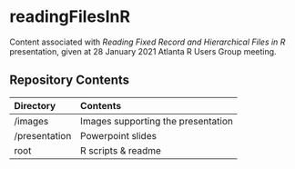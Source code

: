 # readingFilesInR

Content associated with *Reading Fixed Record and Hierarchical Files in R* presentation, given at 28 January 2021 Atlanta R Users Group meeting.

## Repository Contents

|Directory|Contents|
|:------|:-------|
|/images|Images supporting the presentation|
|/presentation|Powerpoint slides|
|root|R scripts & readme|
